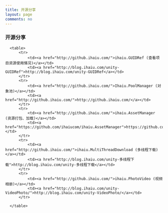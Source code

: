 ```yaml
---
title: 开源分享
layout: page
comments: no
---
```



<h3><a id="开源分享" class="anchor" href="#%E5%BC%80%E6%BA%90%E5%88%86%E4%BA%AB" aria-hidden="true"><span aria-hidden="true" class="octicon octicon-link"></span></a>开源分享</h3>

      <table>
          <tr>
              <td><a href="http://github.ihaiu.com/">ihaiu.GUIDRef (查看项目资源使用情况)</a></td>
              <td><a href="http://blog.ihaiu.com/unity-GUIDRef">http://blog.ihaiu.com/unity-GUIDRef</a></td>
          </tr>
          <tr>
              <td><a href="http://github.ihaiu.com/">Ihaiu.PoolManager (对象池)</a></td>
              <td><a href="http://github.ihaiu.com/">http://github.ihaiu.com/</a></td>
          </tr>
          <tr>
              <td><a href="http://github.ihaiu.com/">ihaiu.AssetManager (资源打包、加载)</a></td>
              <td><a href="https://github.com/ihaiucom/ihaiu.AssetManager">https://github.com/ihaiucom/ihaiu.AssetManager</a></td>
          </tr>
          <tr>
              <td><a href="http://github.ihaiu.com/">ihaiu.MultiThreadDownload (多线程下载)</a></td>
              <td><a href="http://blog.ihaiu.com/unity-多线程下载">http://blog.ihaiu.com/unity-多线程下载</a></td>
          </tr>
          <tr>
              <td><a href="http://github.ihaiu.com/">ihaiu.PhotoVideo (视频相册)</a></td>
              <td><a href="http://blog.ihaiu.com/unity-VideoPhoto/">http://blog.ihaiu.com/unity-VideoPhoto/</a></td>
          </tr>

      </table>
             